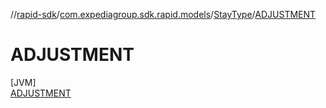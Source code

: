 //[rapid-sdk](../../../../index.md)/[com.expediagroup.sdk.rapid.models](../../index.md)/[StayType](../index.md)/[ADJUSTMENT](index.md)

# ADJUSTMENT

[JVM]\
[ADJUSTMENT](index.md)
